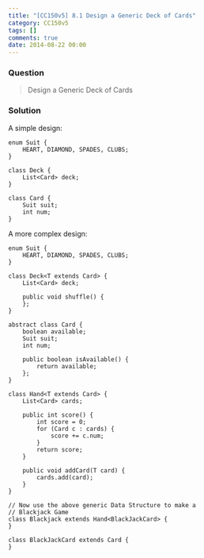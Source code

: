 ```yaml
---
title: "[CC150v5] 8.1 Design a Generic Deck of Cards"
category: CC150v5
tags: []
comments: true
date: 2014-08-22 00:00
---
```



### Question

> Design a Generic Deck of Cards

### Solution

A simple design:

    enum Suit {
    	HEART, DIAMOND, SPADES, CLUBS;
    }

    class Deck {
    	List<Card> deck;
    }

    class Card {
    	Suit suit;
    	int num;
    }

A more complex design:

    enum Suit {
    	HEART, DIAMOND, SPADES, CLUBS;
    }

    class Deck<T extends Card> {
    	List<Card> deck;

    	public void shuffle() {
    	};
    }

    abstract class Card {
    	boolean available;
    	Suit suit;
    	int num;

    	public boolean isAvailable() {
    		return available;
    	};
    }

    class Hand<T extends Card> {
    	List<Card> cards;

    	public int score() {
    		int score = 0;
    		for (Card c : cards) {
    			score += c.num;
    		}
    		return score;
    	}

    	public void addCard(T card) {
    		cards.add(card);
    	}
    }

    // Now use the above generic Data Structure to make a
    // Blackjack Game
    class Blackjack extends Hand<BlackJackCard> {
    }

    class BlackJackCard extends Card {
    }
